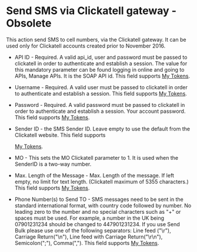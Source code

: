 # Send SMS via Clickatell gateway - Obsolete

This action send SMS to cell numbers, via the Clickatell gateway. It can be used only for Clickatell accounts created prior to November 2016.   


* API ID - Required. A valid api\_id, user and password must be passed to clickatell in order to authenticate and establish a session. The value for this mandatory parameter can be found logging in online and going to APIs, Manage APIs. It is the SOAP API id. This field supports [My Tokens](http://www.dnnsharp.com/dnn/modules/my-custom-tokens). 

* Username - Required. A valid user must be passed to clickatell in order to authenticate and establish a session. This field supports [My Tokens](http://www.dnnsharp.com/dnn/modules/my-custom-tokens). 

* Password - Required. A valid password must be passed to clickatell in order to authenticate and establish a session. Your account password. This field supports  [My Tokens](http://www.dnnsharp.com/dnn/modules/my-custom-tokens). 

* Sender ID -  the SMS Sender ID. Leave empty to use the default from the Clickatell website. This field supports

  [My Tokens](http://www.dnnsharp.com/dnn/modules/my-custom-tokens).

* MO - This sets the MO Clickatell parameter to 1. It is used when the SenderID is a two-way number. 

* Max. Length of the Message - Max. Length of the message. If left empty, no limit for text length. \(Clickatell maximum of 5355 characters.\) This field supports  [My Tokens](http://www.dnnsharp.com/dnn/modules/my-custom-tokens).

* Phone Number\(s\) to Send TO - SMS messages need to be sent in the standard international format, with country code followed by number. No leading zero to the number and no special characters such as "+" or spaces must be used. For example, a number in the UK being 07901231234 should be changed to 447901231234. If you use Send Bulk please use one of the following separators: Line feed \("\r"\), Carriage Return\("\n"\), Line feed with Carriage Return\("\r\n"\), Semicolon\(";"\), Comma\(","\). This field supports [My Tokens](http://www.dnnsharp.com/dnn/modules/my-custom-tokens). 



